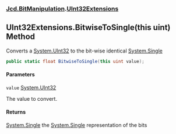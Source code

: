 ### [Jcd.BitManipulation](Jcd.BitManipulation.md 'Jcd.BitManipulation').[UInt32Extensions](Jcd.BitManipulation.UInt32Extensions.md 'Jcd.BitManipulation.UInt32Extensions')

## UInt32Extensions.BitwiseToSingle(this uint) Method

Converts a [System.UInt32](https://docs.microsoft.com/en-us/dotnet/api/System.UInt32 'System.UInt32') to the bit-wise
identical [System.Single](https://docs.microsoft.com/en-us/dotnet/api/System.Single 'System.Single')

```csharp
public static float BitwiseToSingle(this uint value);
```

#### Parameters

<a name='Jcd.BitManipulation.UInt32Extensions.BitwiseToSingle(thisuint).value'></a>

`value` [System.UInt32](https://docs.microsoft.com/en-us/dotnet/api/System.UInt32 'System.UInt32')

The value to convert.

#### Returns

[System.Single](https://docs.microsoft.com/en-us/dotnet/api/System.Single 'System.Single')
the [System.Single](https://docs.microsoft.com/en-us/dotnet/api/System.Single 'System.Single') representation of the
bits